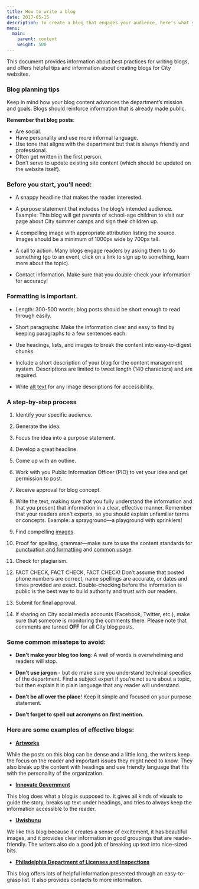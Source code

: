 ```yaml
---
title: How to write a blog
date: 2017-05-15
description: To create a blog that engages your audience, here's what you need to know.
menu:
  main:
    parent: content
    weight: 500
---
```



This document provides information about best practices for writing blogs, and offers helpful tips and information about creating blogs for City websites.

### Blog planning tips

Keep in mind how your blog content advances the department’s mission and goals. Blogs should reinforce information that is already made public.  

**Remember that blog posts**:

* Are social.
* Have personality and use more informal language.
* Use tone that aligns with the department but that is always friendly and professional.
* Often get written in the first person.
* Don’t serve to update existing site content (which should be updated on the website itself).

### Before you start, you’ll need:
* A snappy headline that makes the reader interested.

* A purpose statement that includes the blog’s intended audience.
Example: This blog will get parents of school-age children to visit our page about City summer camps and sign their children up.

* A compelling image with appropriate attribution listing the source. Images should be a minimum of 1000px wide by 700px tall.

* A call to action. Many blogs engage readers by asking them to do something (go to an event, click on a link to sign up to something, learn more about the topic).

* Contact information. Make sure that you double-check your information for accuracy!

### Formatting is important.
* Length: 300-500 words; blog posts should be short enough to read through easily.

* Short paragraphs: Make the information clear and easy to find by keeping paragraphs to a few sentences each.

* Use headings, lists, and images to break the content into easy-to-digest chunks.

* Include a short description of your blog for the content management system. Descriptions are limited to tweet length (140 characters) and are required.

* Write [alt text](http://webaim.org/techniques/alttext/) for any image descriptions for accessibility.

### A step-by-step process


1. Identify your specific audience.

2. Generate the idea.

3. Focus the idea into a purpose statement.

4. Develop a great headline.

5. Come up with an outline.

6. Work with you Public Information Officer (PIO) to vet your idea and get permission to post.

7. Receive approval for blog concept.

8. Write the text, making sure that you fully understand the information and that you present that information in a clear, effective manner. Remember that your readers aren’t experts, so you should explain unfamiliar terms or concepts.
Example: a sprayground—a playground with sprinklers!

9. Find compelling [images](/guidelines/design-development/brand-elements/imagery).

10. Proof for spelling, grammar—make sure to use the content standards for [punctuation and formatting](/guidelines/content/punctuation-and-formatting) and [common usage](/guidelines/content/common-usage).

11. Check for plagiarism.

12. FACT CHECK, FACT CHECK, FACT CHECK! Don’t assume that posted phone numbers are correct, name spellings are accurate, or dates and times provided are exact. Double-checking before the information is public is the best way to build authority and trust with our readers.

13. Submit for final approval.

14. If sharing on City social media accounts (Facebook, Twitter, etc.), make sure that someone is monitoring the comments there. Please note that comments are turned **OFF** for all City blog posts.


### Some common missteps to avoid:

* **Don’t make your blog too long**: A wall of words is overwhelming and readers will stop.

* **Don’t use jargon** - but do make sure you understand technical specifics of the department. Find a subject expert if you’re not sure about a topic, but then explain it in plain language that any reader will understand.

* **Don’t be all over the place**! Keep it simple and focused on your purpose statement.

* **Don’t forget to spell out acronyms on first mention**.



### Here are some examples of effective blogs:

* [**Artworks**](https://www.arts.gov/art-works/2017/taking-note-round-arts-participation-research)

While the posts on this blog can be dense and a little long, the writers keep the focus on the reader and important issues they might need to know. They also break up the content with headings and use friendly language that fits with the personality of the organization.

* [**Innovate Government**](http://www.innovategovernment.com/team-nyc/)

This blog does what a blog is supposed to. It gives all kinds of visuals to guide the story, breaks up text under headings, and tries to always keep the information accessible to the reader.

* [**Uwishunu**](http://www.uwishunu.com/)

We like this blog because it creates a sense of excitement, it has beautiful images, and it provides clear information in good groupings that are reader-friendly. The writers also do a good job of breaking up text into nice-sized bits.

* [**Philadelphia Department of Licenses and Inspections**](https://phila.gov/posts/department-of-licenses-and-inspections/2017-05-10-building-safety-month-five-things-to-think-about-in-your-everyday-life/)

This blog offers lots of helpful information presented through an easy-to-grasp list. It also provides contacts to more information.
